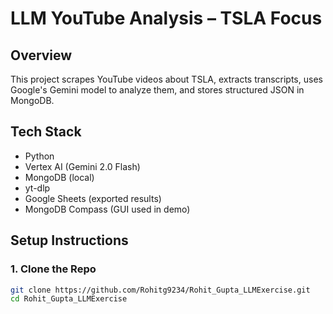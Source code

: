 # LLM YouTube Analysis – TSLA Focus

## Overview
This project scrapes YouTube videos about TSLA, extracts transcripts, uses Google's Gemini model to analyze them, and stores structured JSON in MongoDB.

## Tech Stack
- Python
- Vertex AI (Gemini 2.0 Flash)
- MongoDB (local)
- yt-dlp
- Google Sheets (exported results)
- MongoDB Compass (GUI used in demo)

## Setup Instructions

### 1. Clone the Repo
```bash
git clone https://github.com/Rohitg9234/Rohit_Gupta_LLMExercise.git
cd Rohit_Gupta_LLMExercise
